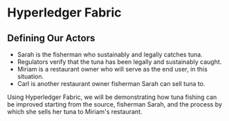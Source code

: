 # Hyperledger Fabric

## Defining Our Actors

- Sarah is the fisherman who sustainably and legally catches tuna.
- Regulators verify that the tuna has been legally and sustainably caught.
- Miriam is a restaurant owner who will serve as the end user, in this situation.
- Carl is another restaurant owner fisherman Sarah can sell tuna to.

Using Hyperledger Fabric, we will be demonstrating how tuna fishing can be improved starting from the source, fisherman Sarah, and the process by which she sells her tuna to Miriam's restaurant.